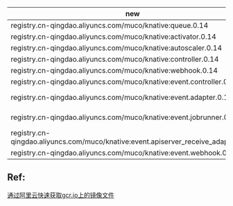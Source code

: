 new|origin
---|---
registry.cn-qingdao.aliyuncs.com/muco/knative:queue.0.14|gcr.io/knative-releases/knative.dev/serving/cmd/queue@sha256:f32c20456c6349a4fe99c83060009c7e9f6ba0c644ef854a04514e1f8aca982e
registry.cn-qingdao.aliyuncs.com/muco/knative:activator.0.14|gcr.io/knative-releases/knative.dev/serving/cmd/activator@sha256:3b530bbcf892aff098444ae529a9d4150dfd0cd35c97babebd90eedae34ad8af
registry.cn-qingdao.aliyuncs.com/muco/knative:autoscaler.0.14|gcr.io/knative-releases/knative.dev/serving/cmd/autoscaler@sha256:bd125e90fffb44b843a183aa00f481cddee2317c0cfde9151c2482c5c2a8ed71
registry.cn-qingdao.aliyuncs.com/muco/knative:controller.0.14|gcr.io/knative-releases/knative.dev/serving/cmd/controller@sha256:71f7c9f101e7e30e82a86d203fb98d6fa607c8d6ac2fcb73fd1defd365795223
registry.cn-qingdao.aliyuncs.com/muco/knative:webhook.0.14|gcr.io/knative-releases/knative.dev/serving/cmd/webhook@sha256:90562a10f5e37965f4f3332b0412afec1cf3dd1c06caed530213ca0603e52082
registry.cn-qingdao.aliyuncs.com/muco/knative:event.controller.0.14|gcr.io/knative-releases/knative.dev/eventing/cmd/controller@sha256:e738961834f9b696b88d5316cb7c45e6a15e26ccbb78fa79686b2dfd4bceceaf
registry.cn-qingdao.aliyuncs.com/muco/knative:event.adapter.0.14|  gcr.io/knative-releases/knative.dev/eventing/cmd/ping/adapter@sha256:bf2460d44868c9adcabc4f53d5224559a76df8b90c12d2bf67f05e0c6cf57b3c
registry.cn-qingdao.aliyuncs.com/muco/knative:event.jobrunner.0.14|gcr.io/knative-releases/knative.dev/eventing/cmd/ping/jobrunner@sha256:9838d57f6cd0a43621af4aeec6371fb0d8c69adfb49740755f9034f2d4f04278
registry.cn-qingdao.aliyuncs.com/muco/knative:event.apiserver_receive_adapter.0.14|gcr.io/knative-releases/knative.dev/eventing/cmd/apiserver_receive_adapter@sha256:8c7c8ef39a961d7cc49eec8acaf874fa063c2973d863d0e5e2e7b693e01b31dd
registry.cn-qingdao.aliyuncs.com/muco/knative:event.webhook.0.14|  gcr.io/knative-releases/knative.dev/eventing/cmd/webhook@sha256:20b5a2b3c7a5543f446de47f5b50eea9d52fee9cbd04157e92ecc2ec6f4fa08a


## Ref:
[通过阿里云快速获取gcr.io上的镜像文件](https://www.jianshu.com/p/aac137b8a022)
